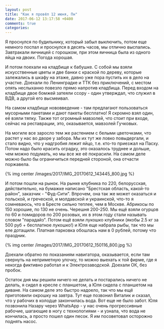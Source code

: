 ```yaml
---
layout: post
title: "Как я провёл 12 июня, Пн"
date: 2017-06-12 13:17:58 +0400
comments: true
categories: 
---
```

Я проснулся по будильнику, который забыл выключить, потом еще немного поспал и проснулся в десять часов, мы отлично выспались. Завтракали яичницей с горошком, при этом яичница была из одного яйца на двоих. Погода хорошая.

И потом поехали на кладбище к бабушке. С собой мы взяли искусственные цветы и две банки с краской по дереву, которые залежались в шкафу на этаже, давно уже пора пустить их в дело на участке. Доехали по Ленинградке и ТТК без приключений, с местом опять неслыханно повезло прямо напротив кладбища. Перед входом на кладбище двое бомжей затеяли ссору - один утверждал, что служил в ВДВ, а другой его высмеивал.

На самом кладбище нововведение - там предлагают пользоваться мусорными пакетами и дают пакеты бесплатно! Я скромно взял один, её взяли тяпку. Также тот огромный мавзолей, что стоит при входе, сейчас на реставрации, это, оказывается, мавзолей Гучковых.

На могиле все заросло тем же растением с белыми цветочками, что растет у нас во дворе у забора. Мы их тут же ловко повыдергали, и стало видно, что у надгробия лежит яйцо, т.е. кто-то приезжал на Пасху. Потом надо было красить оградку, это оказалось труднее и дольше, чем можно подумать, но мы все же её покрасили. На самом деле можно было бы ограничиться передней стороной, она отчасти поржавела.

{% img center /images/2017/IMG_20170612_143445_800.jpg %}

И потом пошли на рынок. На рынке клубника по 220, белорусская, действительно, на бумажке написано "Брестская область, какой-то район", заказчик - "Фуд-Сити". Впрочем, она так же может оказаться и польской, и греческой, и молдавской и украинской, что-то я сомневаюсь, что в Бресте сильно теплее, чем в Москве. Абрикосы по 150 хорошие, по 130 не очень. Черешня 200-250. Мы ещё взяли огурцов по 60 и помидоров по 200 розовых, их в этом году стали называть словом "парадайз". Потом ещё взяли лукошко клубники (якобы 2.5 кг за 500 руб + бесплатное лукошко!) и Юля еще набрала рыбы, так что мы еле дотащили. Платная парковка обошлась нам в 0 рублей, потому что праздник.

{% img center /images/2017/IMG_20170612_150116_800.jpg %}

Доехали обратно по показаниям навигатора, оказывается, если там свернуть на неприметную улочку, то можно выехать к той фирме, где я некогда фиктивно работал и к Электрозаводской. Доехали ОК, без пробок.

Остаток дня мы решили ничего не делать и постарались ничего не делать, я сидел в кресле с планшетом, а Юля сидела с планшетом на диване. На самом деле это быстро надоело, так что мы ещё приготовили окрошку на завтра. Тут еще позвонил Виталик и сказал, что у рабочих в колодце закончилась вода. Вот еще не было забот. Юля позвонила Назару через WhatsApp - у нас очень прогрессивные рабочие, шагающие в ногу с технологиями - и узнала, что вода не кончилась, а просто пошел один песок. Я им посоветовал осторожно поднять насос.